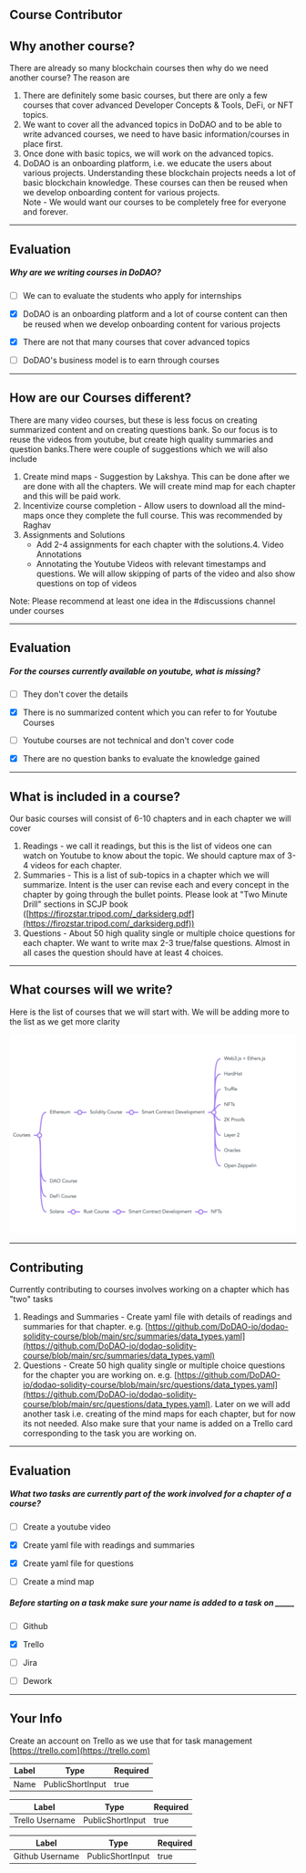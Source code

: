 ## Course Contributor


## Why another course?

There are already so many blockchain courses then why do we need another
course?  The reason are
  1. There are definitely some basic courses, but there are only a few courses that cover advanced Developer Concepts & Tools, DeFi, or NFT topics.
  2. We want to cover all the advanced topics in DoDAO and to be able to write advanced courses, we need to have basic information/courses in place
     first.
  3. Once done with basic topics, we will work on the advanced topics.
  4. DoDAO is an onboarding platform, i.e. we educate the users about various projects. Understanding these blockchain projects needs a lot of basic blockchain knowledge.
     These courses can then be reused when we develop onboarding content for various projects.      
Note - We would want our courses to be completely free for everyone
and forever.


    


---
## Evaluation





##### Why are we writing courses in DoDAO?  
     
- [ ]  We can to evaluate the students who apply for internships
- [x]  DoDAO is an onboarding platform and a lot of course content can then be reused when we develop onboarding content for various projects
- [x]  There are not that many courses that cover advanced topics
- [ ]  DoDAO's business model is to earn through courses

    


---
## How are our Courses different?

There are many video courses, but these is less focus on creating summarized
content and on creating questions bank. So our focus is to reuse the videos
from youtube, but create high quality summaries and question banks.There were
couple of suggestions which we will also include
1. Create mind maps - Suggestion by Lakshya. This can be done after we are done with all the chapters. We will
create mind map for each chapter and this will be paid work.
2. Incentivize course completion - Allow users to download all the mind-maps once they complete
the full course. This was recommended by Raghav
3. Assignments and Solutions
    - Add 2-4 assignments for each chapter with the solutions.4. Video Annotations
    - Annotating the Youtube Videos with relevant timestamps and questions. We will allow skipping of parts of the video and also show questions on top of videos

Note: Please recommend at least one idea in the #discussions channel under courses


    


---
## Evaluation





##### For the courses currently available on youtube, what is missing?  
     
- [ ]  They don't  cover the details
- [x]  There is no summarized content which you can refer to for Youtube Courses
- [ ]  Youtube courses are not technical and don't cover code 
- [x]  There are no question banks to evaluate the knowledge gained

    


---
## What is included in a course?

Our basic courses will consist of 6-10 chapters and in each chapter we
will cover
1. Readings - we call it readings, but this is the list of videos one can watch on Youtube to know about the topic. We should capture max of 3-4
videos for each chapter.
2. Summaries - This is a list of sub-topics in a chapter which we will summarize. Intent is the user can revise each and every concept
in the chapter by going through the bullet points. Please look at \"Two Minute Drill\" sections in SCJP book ([https://firozstar.tripod.com/_darksiderg.pdf](https://firozstar.tripod.com/_darksiderg.pdf))
3. Questions - About 50 high quality single or multiple choice questions for each chapter. We want to write max 2-3 true/false questions. Almost in all cases
the question should have at least 4 choices.


    


---
## What courses will we write?

Here is the list of courses that we will start with. We will be adding more to the list as we get more clarity

![Courses](https://raw.githubusercontent.com/DoDAO-io/dodao-guide-images/main/ETH/DoDAO/Couse%20Contributor/image.png)

    


---
## Contributing

Currently contributing to courses involves working on a chapter which
has \"two\" tasks
1. Readings and Summaries - Create yaml file with details of readings and summaries for that chapter. e.g. [https://github.com/DoDAO-io/dodao-solidity-course/blob/main/src/summaries/data_types.yaml](https://github.com/DoDAO-io/dodao-solidity-course/blob/main/src/summaries/data_types.yaml)
2. Questions - Create 50 high quality single or multiple choice questions for the  chapter you are working on. e.g. [https://github.com/DoDAO-io/dodao-solidity-course/blob/main/src/questions/data_types.yaml](https://github.com/DoDAO-io/dodao-solidity-course/blob/main/src/questions/data_types.yaml). Later
  on we will add another task i.e. creating of the mind maps for each chapter, but
  for now its not needed. Also make sure that your name is added on a Trello card corresponding to the task you are working on.


    


---
## Evaluation





##### What two tasks are currently part of the work involved for a chapter of a course?  
     
- [ ]  Create a youtube video
- [x]  Create yaml file with readings and summaries
- [x]  Create yaml file for questions
- [ ]  Create a mind map





##### Before starting on a task make sure your name is added to a task on _____  
     
- [ ]  Github
- [x]  Trello
- [ ]  Jira
- [ ]  Dework

    


---
## Your Info

Create an account on Trello as we use that for task management [https://trello.com](https://trello.com)



| Label | Type | Required |
| ----------- | ----------- | ---- |
| Name        | PublicShortInput   |  true    |






| Label | Type | Required |
| ----------- | ----------- | ---- |
| Trello Username        | PublicShortInput   |  true    |






| Label | Type | Required |
| ----------- | ----------- | ---- |
| Github Username        | PublicShortInput   |  true    |




    

